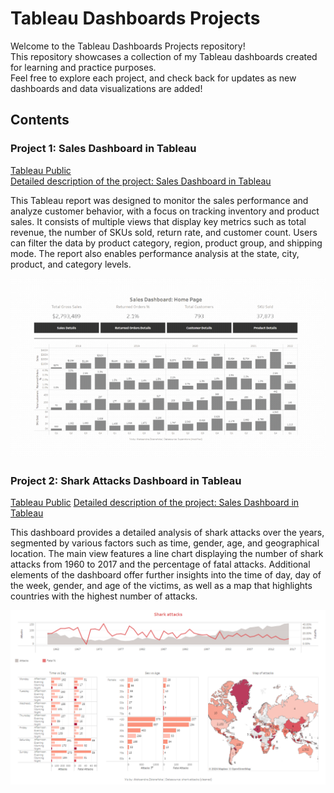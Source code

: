 # Tableau Dashboards Projects

Welcome to the Tableau Dashboards Projects repository!<br>
This repository showcases a collection of my Tableau dashboards created for learning and practice purposes.<br>
Feel free to explore each project, and check back for updates as new dashboards and data visualizations are added!

## Contents

### Project 1: Sales Dashboard in Tableau

[Tableau Public](https://public.tableau.com/app/profile/aleksandra.zbieranska/viz/KDSlesson9-ProductDetailsandparetoanalysis/ProductDetails)<br>
[Detailed description of the project: Sales Dashboard in Tableau](https://github.com/ola-zbieranska/tableau-dashboards-projects/blob/main/project_1%20Sales%20Dashboard/readme_sales_dashboard.md)<br>

This Tableau report was designed to monitor the sales performance and analyze customer behavior, with a focus on tracking inventory and product sales. It consists of multiple views that display key metrics such as total revenue, the number of SKUs sold, return rate, and customer count. Users can filter the data by product category, region, product group, and shipping mode. The report also enables performance analysis at the state, city, product, and category levels.<br>

![Description of the image](https://github.com/ola-zbieranska/tableau-dashboards-projects/blob/main/project_1%20Sales%20Dashboard/screenshots/gif%20sales%20dashboard.gif)<br>

### Project 2: Shark Attacks Dashboard in Tableau

[Tableau Public](https://public.tableau.com/app/profile/aleksandra.zbieranska/viz/KDSlesson10-Sharkattackscleandatadashboard/Sharkattacks)
[Detailed description of the project: Sales Dashboard in Tableau](https://github.com/ola-zbieranska/tableau-dashboards-projects/blob/main/project_2%20Shark%20Attacks%20Dashboard/readme_shark_attacks_dashboard.md)

This dashboard provides a detailed analysis of shark attacks over the years, segmented by various factors such as time, gender, age, and geographical location. The main view features a line chart displaying the number of shark attacks from 1960 to 2017 and the percentage of fatal attacks. Additional elements of the dashboard offer further insights into the time of day, day of the week, gender, and age of the victims, as well as a map that highlights countries with the highest number of attacks.<br>

![Description of the image](https://github.com/ola-zbieranska/tableau-dashboards-projects/blob/main/project_2%20Shark%20Attacks%20Dashboard/screenshots/shark%20attacks%20.png)
